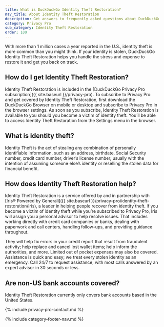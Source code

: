 ```yaml
---
title: What is DuckDuckGo Identity Theft Restoration?
nav_title: About Identity Theft Restoration
description: Get answers to frequently asked questions about DuckDuckGo Identity Theft Restoration, which helps you restore your identity if it is stolen.
category: Privacy Pro
sub_category: Identity Theft Restoration
order: 100
---
```


With more than 1 million cases a year reported in the U.S., identity theft is more common than you might think. If your identity is stolen, DuckDuckGo Identity Theft Restoration helps you handle the stress and expense to restore it and get you back on track.

## How do I get Identity Theft Restoration?

Identity Theft Restoration is included in the [DuckDuckGo Privacy Pro subscription]({{ site.baseurl }}/privacy-pro). To subscribe to Privacy Pro and get covered by Identity Theft Restoration, first download the DuckDuckGo Browser on mobile or desktop and subscribe to Privacy Pro in the browser settings. As soon as you subscribe, Identity Theft Restoration is available to you should you become a victim of identity theft. You’ll be able to access Identity Theft Restoration from the Settings menu in the browser.

## What is identity theft?

Identity Theft is the act of stealing any combination of personally identifiable information, such as an address, birthdate, Social Security number, credit card number, driver’s license number, usually with the intention of assuming someone else’s identity or reselling the stolen data for financial benefit.

## How does Identity Theft Restoration help?

Identity Theft Restoration is a service offered by and in partnership with [Iris® Powered by Generali]({{ site.baseurl }}/privacy-pro/identity-theft-restoration/iris), a leader in helping people recover from identity theft. If you become a victim of identity theft while you’re subscribed to Privacy Pro, Iris will assign you a personal advisor to help resolve issues. That includes working directly with credit card companies or banks, dealing with paperwork and call centers, handling follow-ups, and providing guidance throughout.

They will help fix errors in your credit report that result from fraudulent activity; help replace and cancel lost wallet items; help inform the authorities, and more. Limited out of pocket expenses may also be covered. Assistance is quick and easy; we treat every stolen identity as an emergency. Call 24/7 to request assistance, with most calls answered by an expert advisor in 30 seconds or less.

## Are non-US bank accounts covered?

Identity Theft Restoration currently only covers bank accounts based in the United States.

{% include privacy-pro-contact.md %}

{% include category-footer-nav.md %}
